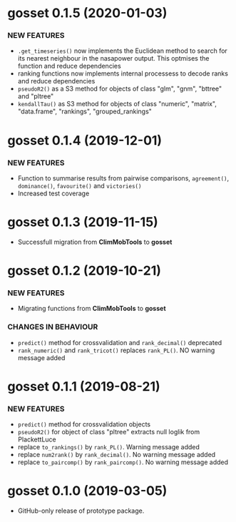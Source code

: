 gosset 0.1.5 (2020-01-03)
=========================

### NEW FEATURES

* `.get_timeseries()` now implements the Euclidean method to search for its nearest neighbour in the nasapower output. This optmises the function and reduce dependencies
* ranking functions now implements internal processess to decode ranks and reduce dependencies
* `pseudoR2()` as a S3 method for objects of class "glm", "gnm", "bttree" and "pltree"
* `kendallTau()` as S3 method for objects of class "numeric", "matrix", "data.frame", "rankings", "grouped_rankings"


gosset 0.1.4 (2019-12-01)
=========================

### NEW FEATURES

* Function to summarise results from pairwise comparisons, `agreement()`, `dominance()`, `favourite()` and `victories()`
* Increased test coverage

gosset 0.1.3 (2019-11-15)
=========================

* Successfull migration from **ClimMobTools** to **gosset**

gosset 0.1.2 (2019-10-21)
=========================

### NEW FEATURES

* Migrating functions from **ClimMobTools** to **gosset**

### CHANGES IN BEHAVIOUR

* `predict()` method for crossvalidation and `rank_decimal()` deprecated
* `rank_numeric()` and `rank_tricot()` replaces `rank_PL()`. NO warning message added

gosset 0.1.1 (2019-08-21)
=========================

### NEW FEATURES

* `predict()` method for crossvalidation objects
* `pseudoR2()` for object of class "pltree" extracts null loglik from PlackettLuce
* replace `to_rankings()` by `rank_PL()`. Warning message added
* replace `num2rank()` by `rank_decimal()`. No warning message added
* replace `to_paircomp()` by `rank_paircomp()`. No warning message added


gosset 0.1.0 (2019-03-05)
=========================

* GitHub-only release of prototype package.